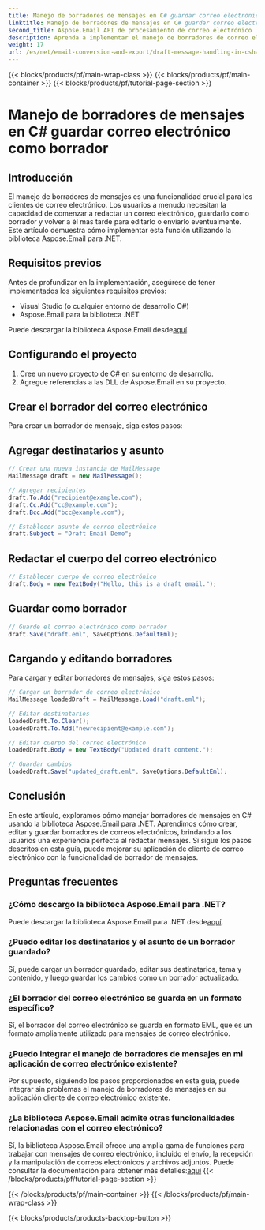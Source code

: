 ```yaml
---
title: Manejo de borradores de mensajes en C# guardar correo electrónico como borrador
linktitle: Manejo de borradores de mensajes en C# guardar correo electrónico como borrador
second_title: Aspose.Email API de procesamiento de correo electrónico .NET
description: Aprenda a implementar el manejo de borradores de correo electrónico en C# usando Aspose.Email para .NET. Cree, edite y guarde borradores sin problemas.
weight: 17
url: /es/net/email-conversion-and-export/draft-message-handling-in-csharp-saving-email-as-draft/
---
```


{{< blocks/products/pf/main-wrap-class >}}
{{< blocks/products/pf/main-container >}}
{{< blocks/products/pf/tutorial-page-section >}}

# Manejo de borradores de mensajes en C# guardar correo electrónico como borrador


## Introducción

El manejo de borradores de mensajes es una funcionalidad crucial para los clientes de correo electrónico. Los usuarios a menudo necesitan la capacidad de comenzar a redactar un correo electrónico, guardarlo como borrador y volver a él más tarde para editarlo o enviarlo eventualmente. Este artículo demuestra cómo implementar esta función utilizando la biblioteca Aspose.Email para .NET.

## Requisitos previos

Antes de profundizar en la implementación, asegúrese de tener implementados los siguientes requisitos previos:

- Visual Studio (o cualquier entorno de desarrollo C#)
- Aspose.Email para la biblioteca .NET

 Puede descargar la biblioteca Aspose.Email desde[aquí](https://releases.aspose.com/email/net).

## Configurando el proyecto

1. Cree un nuevo proyecto de C# en su entorno de desarrollo.
2. Agregue referencias a las DLL de Aspose.Email en su proyecto.

## Crear el borrador del correo electrónico

Para crear un borrador de mensaje, siga estos pasos:

## Agregar destinatarios y asunto

```csharp
// Crear una nueva instancia de MailMessage
MailMessage draft = new MailMessage();

// Agregar recipientes
draft.To.Add("recipient@example.com");
draft.Cc.Add("cc@example.com");
draft.Bcc.Add("bcc@example.com");

// Establecer asunto de correo electrónico
draft.Subject = "Draft Email Demo";
```

## Redactar el cuerpo del correo electrónico

```csharp
// Establecer cuerpo de correo electrónico
draft.Body = new TextBody("Hello, this is a draft email.");
```

## Guardar como borrador

```csharp
// Guarde el correo electrónico como borrador
draft.Save("draft.eml", SaveOptions.DefaultEml);
```

## Cargando y editando borradores

Para cargar y editar borradores de mensajes, siga estos pasos:

```csharp
// Cargar un borrador de correo electrónico
MailMessage loadedDraft = MailMessage.Load("draft.eml");

// Editar destinatarios
loadedDraft.To.Clear();
loadedDraft.To.Add("newrecipient@example.com");

// Editar cuerpo del correo electrónico
loadedDraft.Body = new TextBody("Updated draft content.");

// Guardar cambios
loadedDraft.Save("updated_draft.eml", SaveOptions.DefaultEml);
```

## Conclusión

En este artículo, exploramos cómo manejar borradores de mensajes en C# usando la biblioteca Aspose.Email para .NET. Aprendimos cómo crear, editar y guardar borradores de correos electrónicos, brindando a los usuarios una experiencia perfecta al redactar mensajes. Si sigue los pasos descritos en esta guía, puede mejorar su aplicación de cliente de correo electrónico con la funcionalidad de borrador de mensajes.

## Preguntas frecuentes

### ¿Cómo descargo la biblioteca Aspose.Email para .NET?

 Puede descargar la biblioteca Aspose.Email para .NET desde[aquí](https://releases.aspose.com/email/net).

### ¿Puedo editar los destinatarios y el asunto de un borrador guardado?

Sí, puede cargar un borrador guardado, editar sus destinatarios, tema y contenido, y luego guardar los cambios como un borrador actualizado.

### ¿El borrador del correo electrónico se guarda en un formato específico?

Sí, el borrador del correo electrónico se guarda en formato EML, que es un formato ampliamente utilizado para mensajes de correo electrónico.

### ¿Puedo integrar el manejo de borradores de mensajes en mi aplicación de correo electrónico existente?

Por supuesto, siguiendo los pasos proporcionados en esta guía, puede integrar sin problemas el manejo de borradores de mensajes en su aplicación cliente de correo electrónico existente.

### ¿La biblioteca Aspose.Email admite otras funcionalidades relacionadas con el correo electrónico?

 Sí, la biblioteca Aspose.Email ofrece una amplia gama de funciones para trabajar con mensajes de correo electrónico, incluido el envío, la recepción y la manipulación de correos electrónicos y archivos adjuntos. Puede consultar la documentación para obtener más detalles:[aquí](https://reference.aspose.com)
{{< /blocks/products/pf/tutorial-page-section >}}

{{< /blocks/products/pf/main-container >}}
{{< /blocks/products/pf/main-wrap-class >}}

{{< blocks/products/products-backtop-button >}}
